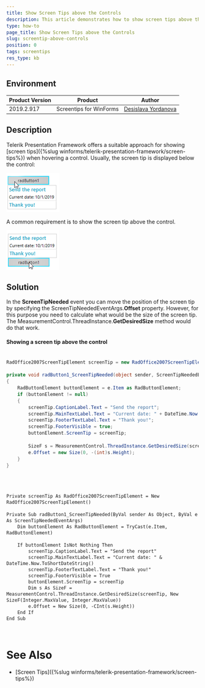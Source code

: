```yaml
---
title: Show Screen Tips above the Controls
description: This article demonstrates how to show screen tips above the controls
type: how-to
page_title: Show Screen Tips above the Controls
slug: screentip-above-controls
position: 0
tags: screentips
res_type: kb
---
```


## Environment
 
|Product Version|Product|Author|
|----|----|----|
|2019.2.917|Screentips for WinForms|[Desislava Yordanova](https://www.telerik.com/blogs/author/desislava-yordanova)|
 

## Description

Telerik Presentation Framework offers a suitable approach for showing [screen tips]({%slug winforms/telerik-presentation-framework/screen-tips%}) when hovering a control. Usually, the screen tip is displayed below the control:

![screentip-above-controls001](images/screentip-above-controls001.png)

A common requirement is to show the screen tip above the control.

![screentip-above-controls002](images/screentip-above-controls002.png)

## Solution 

In the **ScreenTipNeeded** event you can move the position of the screen tip by specifying the ScreenTipNeededEventArgs.**Offset** property. However, for this purpose you need to calculate what would be the size of the screen tip. The MeasurementControl.ThreadInstance.**GetDesiredSize** method would do that work.

#### Showing a screen tip above the control

````C#

RadOffice2007ScreenTipElement screenTip = new RadOffice2007ScreenTipElement();

private void radButton1_ScreenTipNeeded(object sender, ScreenTipNeededEventArgs e)
{
    RadButtonElement buttonElement = e.Item as RadButtonElement;
    if (buttonElement != null)
    {
        screenTip.CaptionLabel.Text = "Send the report";
        screenTip.MainTextLabel.Text = "Current date: " + DateTime.Now.ToShortDateString();
        screenTip.FooterTextLabel.Text = "Thank you!";
        screenTip.FooterVisible = true;
        buttonElement.ScreenTip = screenTip;

        SizeF s = MeasurementControl.ThreadInstance.GetDesiredSize(screenTip, new SizeF(int.MaxValue, int.MaxValue));
        e.Offset = new Size(0, -(int)s.Height);
    }
}

        
````
````VB.NET

Private screenTip As RadOffice2007ScreenTipElement = New RadOffice2007ScreenTipElement()

Private Sub radButton1_ScreenTipNeeded(ByVal sender As Object, ByVal e As ScreenTipNeededEventArgs)
    Dim buttonElement As RadButtonElement = TryCast(e.Item, RadButtonElement)

    If buttonElement IsNot Nothing Then
        screenTip.CaptionLabel.Text = "Send the report"
        screenTip.MainTextLabel.Text = "Current date: " & DateTime.Now.ToShortDateString()
        screenTip.FooterTextLabel.Text = "Thank you!"
        screenTip.FooterVisible = True
        buttonElement.ScreenTip = screenTip
        Dim s As SizeF = MeasurementControl.ThreadInstance.GetDesiredSize(screenTip, New SizeF(Integer.MaxValue, Integer.MaxValue))
        e.Offset = New Size(0, -CInt(s.Height))
    End If
End Sub

     

```` 
 

# See Also

* [Screen Tips]({%slug winforms/telerik-presentation-framework/screen-tips%}) 





    
   
  
    
 
